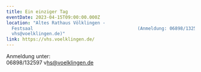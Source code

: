 ```yaml
---
title: Ein einziger Tag
eventDate: 2023-04-15T09:00:00.000Z
location: "Altes Rathaus Völklingen -
  Festsaal                                       (Anmeldung: 0﻿6898/132597 oder
  v﻿hs@voelklingen.de)"
link: https://vhs.voelklingen.de/
---
```

A﻿nmeldung unter:\
0﻿6898/132597 v﻿hs@voelklingen.de